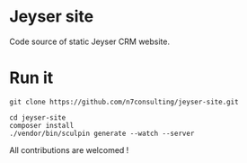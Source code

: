 # Jeyser site

Code source of static Jeyser CRM website. 


# Run it
```
git clone https://github.com/n7consulting/jeyser-site.git

cd jeyser-site
composer install
./vendor/bin/sculpin generate --watch --server
```

All contributions are welcomed !
